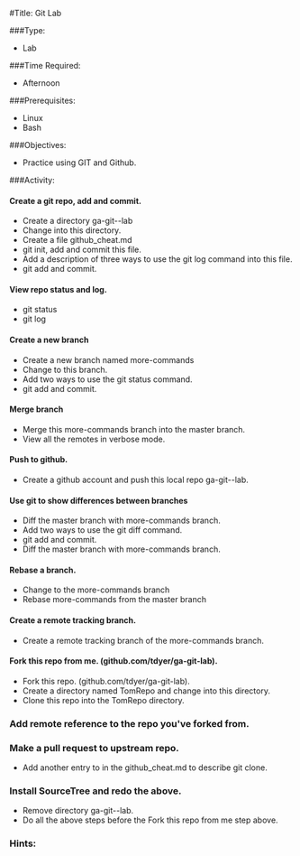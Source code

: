 #Title: Git Lab

###Type:
- Lab

###Time Required:
- Afternoon

###Prerequisites:
- Linux
- Bash

###Objectives:
- Practice using GIT and Github.

###Activity:
#### Create a git repo, add and commit.
  - Create a directory ga-git-<yourgithubname>-lab
  - Change into this directory.
  - Create a file github_cheat.md
  - git init, add and commit this file.
  - Add a description of three ways to use the git log command into this file.
  - git add and commit.
  
#### View repo status and log.
  - git status
  - git log

#### Create a new branch
- Create a new branch named more-commands
- Change to this branch.
- Add two ways to use the git status command.
- git add and commit.

#### Merge branch
- Merge this more-commands branch into the master branch.
- View all the remotes in verbose mode.

#### Push to github.
- Create a github account and push this local repo ga-git-<yourgithubname>-lab.

#### Use git to show differences between branches
- Diff the master branch with more-commands branch.
- Add two ways to use the git diff command.
- git add and commit.
- Diff the master branch with more-commands branch.

#### Rebase a branch.
- Change to the more-commands branch
- Rebase more-commands from the master branch

#### Create a remote tracking branch.
- Create a remote tracking branch of the more-commands branch.

#### Fork this repo from me. (github.com/tdyer/ga-git-lab).
- Fork this repo. (github.com/tdyer/ga-git-lab).
- Create a directory named TomRepo and change into this directory.
- Clone this repo into the TomRepo directory.
### Add remote reference to the repo you've forked from.
### Make a pull request to upstream repo.
- Add another entry to in the github_cheat.md to describe git clone.
### Install SourceTree and redo the above.
- Remove directory ga-git-<yourgithubname>-lab.
- Do all the above steps before the Fork this repo from me step above.

### Hints:
